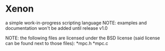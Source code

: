 # Xenon
a simple work-in-progress scripting language
NOTE: examples and documentation won't be added
until release v1.0

NOTE: the following files are licensed under the
BSD license (said license can be found next to those files):
*mpc.h
*mpc.c
